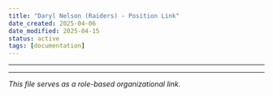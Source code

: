 ```yaml
---
title: "Daryl Nelson (Raiders) - Position Link"
date_created: 2025-04-06
date_modified: 2025-04-15
status: active
tags: [documentation]
---
```


---

---


*This file serves as a role-based organizational link.*
